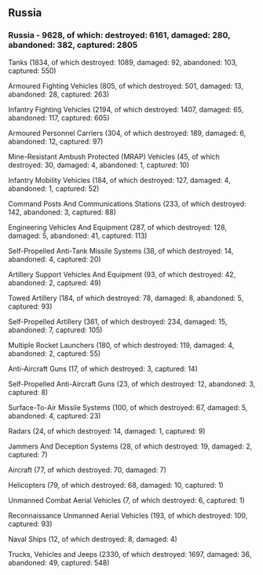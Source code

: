 
 
 ## Russia
 
 ### Russia - 9628, of which: destroyed: 6161, damaged: 280, abandoned: 382, captured: 2805

 

 

 Tanks (1834, of which destroyed: 1089, damaged: 92, abandoned: 103, captured: 550)

 Armoured Fighting Vehicles (805, of which destroyed: 501, damaged: 13, abandoned: 28, captured: 263)

 Infantry Fighting Vehicles (2194, of which destroyed: 1407, damaged: 65, abandoned: 117, captured: 605)

 Armoured Personnel Carriers (304, of which destroyed: 189, damaged: 6, abandoned: 12, captured: 97)

 Mine-Resistant Ambush Protected (MRAP) Vehicles (45, of which destroyed: 30, damaged: 4, abandoned: 1, captured: 10)

 Infantry Mobility Vehicles (184, of which destroyed: 127, damaged: 4, abandoned: 1, captured: 52)

 Command Posts And Communications Stations (233, of which destroyed: 142, abandoned: 3, captured: 88)

 Engineering Vehicles And Equipment (287, of which destroyed: 128, damaged: 5, abandoned: 41, captured: 113)

 Self-Propelled Anti-Tank Missile Systems (38, of which destroyed: 14, abandoned: 4, captured: 20)

 Artillery Support Vehicles And Equipment (93, of which destroyed: 42, abandoned: 2, captured: 49)

 Towed Artillery (184, of which destroyed: 78, damaged: 8, abandoned: 5, captured: 93)

 Self-Propelled Artillery (361, of which destroyed: 234, damaged: 15, abandoned: 7, captured: 105)

 Multiple Rocket Launchers (180, of which destroyed: 119, damaged: 4, abandoned: 2, captured: 55)

 Anti-Aircraft Guns (17, of which destroyed: 3, captured: 14)

 Self-Propelled Anti-Aircraft Guns (23, of which destroyed: 12, abandoned: 3, captured: 8)

 Surface-To-Air Missile Systems (100, of which destroyed: 67, damaged: 5, abandoned: 4, captured: 23)

 Radars (24, of which destroyed: 14, damaged: 1, captured: 9)

 Jammers And Deception Systems (28, of which destroyed: 19, damaged: 2, captured: 7)

 Aircraft (77, of which destroyed: 70, damaged: 7)

 Helicopters (79, of which destroyed: 68, damaged: 10, captured: 1)

 Unmanned Combat Aerial Vehicles (7, of which destroyed: 6, captured: 1)

 Reconnaissance Unmanned Aerial Vehicles (193, of which destroyed: 100, captured: 93)

 Naval Ships (12, of which destroyed: 8, damaged: 4)

 Trucks, Vehicles and Jeeps (2330, of which destroyed: 1697, damaged: 36, abandoned: 49, captured: 548)

